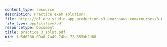 ```yaml
---
content_type: resource
description: Practice exam solutions.
file: https://ol-ocw-studio-app-production.s3.amazonaws.com/courses/8-01l-physics-i-classical-mechanics-fall-2005/fe5d628009a07a4974be72d355bb2d68_practice_3_solut.pdf
file_type: application/pdf
resourcetype: Document
title: practice_3_solut.pdf
uid: fe5d6280-09a0-7a49-74be-72d355bb2d68
---
```

